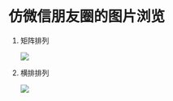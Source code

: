 仿微信朋友圈的图片浏览
=====================

1. 矩阵排列

    ![](https://github.com/PlacidoLv/LvBrowScrollView/tree/master/Demo/LvBrowScrollViewTest/1.gif)

2. 横排排列

    ![](https://github.com/PlacidoLv/LvBrowScrollView/tree/master/Demo/LvBrowScrollViewTest/2.gif)
